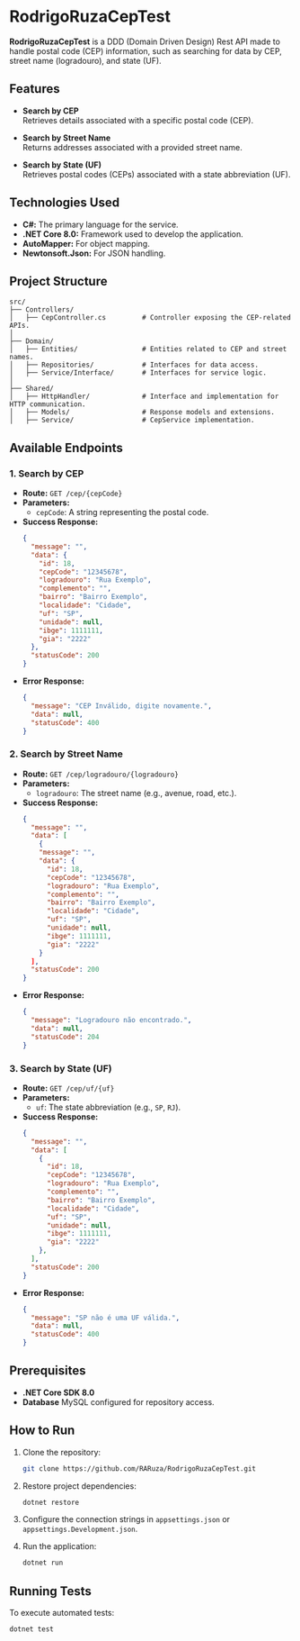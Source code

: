 # RodrigoRuzaCepTest

**RodrigoRuzaCepTest** is a DDD (Domain Driven Design) Rest API made to handle postal code (CEP) information, such as searching for data by CEP, street name (logradouro), and state (UF).

## Features

- **Search by CEP**  
  Retrieves details associated with a specific postal code (CEP).

- **Search by Street Name**  
  Returns addresses associated with a provided street name.

- **Search by State (UF)**  
  Retrieves postal codes (CEPs) associated with a state abbreviation (UF).

## Technologies Used

- **C#:** The primary language for the service.
- **.NET Core 8.0:** Framework used to develop the application.
- **AutoMapper:** For object mapping.
- **Newtonsoft.Json:** For JSON handling.

## Project Structure

```
src/
├── Controllers/
│   ├── CepController.cs         # Controller exposing the CEP-related APIs.
│
├── Domain/
│   ├── Entities/                # Entities related to CEP and street names.
│   ├── Repositories/            # Interfaces for data access.
│   ├── Service/Interface/       # Interfaces for service logic.
│
├── Shared/
│   ├── HttpHandler/             # Interface and implementation for HTTP communication.
│   ├── Models/                  # Response models and extensions.
│   ├── Service/                 # CepService implementation.
```

## Available Endpoints

### 1. Search by CEP
- **Route:** `GET /cep/{cepCode}`  
- **Parameters:**  
  - `cepCode`: A string representing the postal code.  
- **Success Response:**  
  ```json
  {
    "message": "",
    "data": {
      "id": 18,
      "cepCode": "12345678",
      "logradouro": "Rua Exemplo",
      "complemento": "",
      "bairro": "Bairro Exemplo",
      "localidade": "Cidade",
      "uf": "SP",
      "unidade": null,
      "ibge": 1111111,
      "gia": "2222"
    },
    "statusCode": 200
  }
  ```
- **Error Response:**  
  ```json
  {
    "message": "CEP Inválido, digite novamente.",
    "data": null,
    "statusCode": 400
  }
  ```

### 2. Search by Street Name
- **Route:** `GET /cep/logradouro/{logradouro}`  
- **Parameters:**  
  - `logradouro`: The street name (e.g., avenue, road, etc.).  
- **Success Response:**  
  ```json
  {
    "message": "",
    "data": [
      {
      "message": "",
      "data": {
        "id": 18,
        "cepCode": "12345678",
        "logradouro": "Rua Exemplo",
        "complemento": "",
        "bairro": "Bairro Exemplo",
        "localidade": "Cidade",
        "uf": "SP",
        "unidade": null,
        "ibge": 1111111,
        "gia": "2222"
      }
    ],
    "statusCode": 200
  }
  ```
- **Error Response:**  
  ```json
  {
    "message": "Logradouro não encontrado.",
    "data": null,
    "statusCode": 204
  }
  ```

### 3. Search by State (UF)
- **Route:** `GET /cep/uf/{uf}`  
- **Parameters:**  
  - `uf`: The state abbreviation (e.g., `SP`, `RJ`).  
- **Success Response:**  
  ```json
  {
    "message": "",
    "data": [
      {
        "id": 18,
        "cepCode": "12345678",
        "logradouro": "Rua Exemplo",
        "complemento": "",
        "bairro": "Bairro Exemplo",
        "localidade": "Cidade",
        "uf": "SP",
        "unidade": null,
        "ibge": 1111111,
        "gia": "2222"
      },
    ],
    "statusCode": 200
  }
  ```
- **Error Response:**  
  ```json
  {
    "message": "SP não é uma UF válida.",
    "data": null,
    "statusCode": 400
  }
  ```

## Prerequisites

- **.NET Core SDK 8.0**
- **Database** MySQL configured for repository access.

## How to Run

1. Clone the repository:  
   ```bash
   git clone https://github.com/RARuza/RodrigoRuzaCepTest.git
   ```

2. Restore project dependencies:  
   ```bash
   dotnet restore
   ```

3. Configure the connection strings in `appsettings.json` or `appsettings.Development.json`.

4. Run the application:  
   ```bash
   dotnet run
   ```

## Running Tests

To execute automated tests:  
```bash
dotnet test
```
